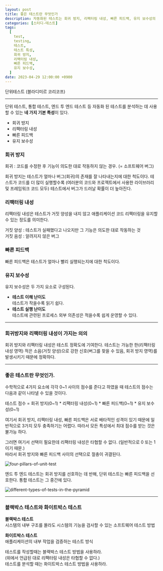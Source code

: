 ```yaml
---
layout: post
title: 좋은 테스트란 무엇인가
description: 자동화된 테스트는 회귀 방지, 리팩터링 내성, 빠른 피드백, 유지 보수성의 네 가지 특성으로 평가됩니다. 회귀 방지와 리팩터링 내성은 테스트 정확도에 기여하며, 빠른 피드백과 유지 보수성은 테스트의 실행 효율성을 높입니다. 단위 테스트는 빠른 피드백을, 엔드 투 엔드 테스트는 회귀 방지를 중시하며, 통합 테스트는 이 둘의 중간입니다. 테스트 작성 시 블랙박스 방법을, 분석 시 화이트박스 방법을 권장합니다.
categories: [스터디-테스트]
tags:
  [
    test,
    testing,
    테스트,
    테스트 특성,
    회귀 방지,
    리팩터링 내성,
    빠른 피드백,
    유지 보수성,
  ]
date: 2023-04-29 12:00:00 +0900
---
```


단위테스트 (블라디미르 코리코프)

---

단위 테스트, 통합 테스트, 엔드 투 엔드 테스트 등 자동화 된 테스트를 분석하는 데 사용할 수 있는 **네 가지 기본 특성**이 있다.

- 회귀 방지
- 리팩터링 내성
- 빠른 피드백
- 유지 보수성

### 회귀 방지

회귀 : 코드를 수정한 후 기능이 의도한 대로 작동하지 않는 경우. (= 소프트웨어 버그)

회귀 방지는 테스트가 얼마나 버그(회귀)의 존재를 잘 나타내는지에 대한 척도이다. 테스트가 코드를 더 많이 실행할수록 (여러분의 코드와 프로젝트에서 사용한 라이브러리 및 프레임워크 코드 모두) 테스트에서 버그가 드러날 확률이 더 높아진다.

### 리팩터링 내성

리팩터링 내성은 테스트가 거짓 양성을 내지 않고 애플리케이션 코드 리팩터링을 유지할 수 있는 정도를 의미한다.

거짓 양성 : 테스트가 실패했다고 나오지만 그 기능은 의도한 대로 작동하는 것  
거짓 음성 : 알려지지 않은 버그

### 빠른 피드백

빠른 피드백은 테스트가 얼마나 빨리 실행되는지에 대한 척도이다.

### 유지 보수성

유지 보수성은 두 가지 요소로 구성된다.

- **테스트 이해 난이도**  
  테스트가 작을수록 읽기 쉽다.
- **테스트 실행 난이도**  
  테스트에 관련된 프로세스 외부 의존성은 적을수록 쉽게 운영할 수 있다.

---

### 회귀방지와 리팩터링 내성이 가지는 의의

회귀 방지와 리팩터링 내성은 테스트 정확도에 기여한다. 테스트는 가능한 한(리팩터링 내성 영역) 적은 소음(거짓 양성)으로 강한 신호(버그를 찾을 수 있음, 회귀 방지 영역)를 발생시키기 때문에 정확하다.

---

### 좋은 테스트란 무엇인가.

수학적으로 4가지 요소에 각각 0~1 사이의 점수를 준다고 하였을 때 테스트의 점수는 다음과 같이 나타낼 수 있을 것이다.

테스트 점수 = 회귀 방지(0~1) \* 리팩터링 내성(0~1) \* 빠른 피드백(0~1) \* 유지 보수성(0~1)

여기서 회귀 방지, 리팩터링 내성, 빠른 피드백은 서로 배타적인 성격이 있기 때문에 일반적으로 3가지 모두 충족하기는 어렵다. 따라서 모든 특성에서 최대 점수를 받는 것은 불가능 하다.

그러면 여기서 선택이 필요한데 리팩터링 내성은 타협할 수 없다. (일반적으로 0 또는 1이기 때문.)  
따라서 회귀 방지와 빠른 피드백 사이의 선택으로 절충이 귀결된다.

![four-pillars-of-unit-test](/assets/images/2023-04-29-좋은-테스트란-무엇인가/four-pillars-of-unit-test.png)

엔드 투 엔드 테스트는 회귀 방지를 선호하는 데 반해, 단위 테스트는 빠른 피드백을 선호한다. 통합 테스트는 그 중간에 있다.

![different-types-of-tests-in-the-pyramid](/assets/images/2023-04-29-좋은-테스트란-무엇인가/different-types-of-tests-in-the-pyramid.png)

---

### 블랙박스 테스트와 화이트박스 테스트

**블랙박스 테스트**  
시스템의 내부 구조를 몰라도 시스템의 기능을 검사할 수 있는 소프트웨어 테스트 방법

**화이트박스 테스트**  
애플리케이션의 내부 작업을 검증하는 테스트 방식

테스트를 작성할때는 블랙박스 테스트 방법을 사용하라.  
(위에서 언급된 대로 리팩터링 내성은 타협할 수 없다.)  
테스트를 분석할 때는 화이트박스 테스트 방법을 사용하라.

